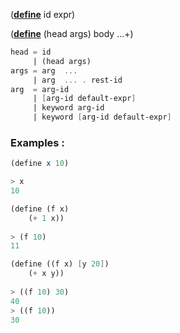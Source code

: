 ([**define**](https://docs.racket-lang.org/reference/define.html#%28form._%28%28lib._racket%2Fprivate%2Fbase..rkt%29._define%29%29) id expr)

([**define**](https://docs.racket-lang.org/reference/define.html#%28form._%28%28lib._racket%2Fprivate%2Fbase..rkt%29._define%29%29)  (head  args)  body  ...+)
```scheme
head = id
     | (head args)
args = arg  ...
     | arg  ... . rest-id
arg  = arg-id
     | [arg-id default-expr]
     | keyword arg-id
     | keyword [arg-id default-expr] 
```
### Examples :
```scheme
(define x 10)

> x
10

(define (f x) 
	(+ 1 x))
	
> (f 10)
11

(define ((f x) [y 20]) 
	(+ x y))
	
> ((f 10) 30)
40
> ((f 10))
30
```